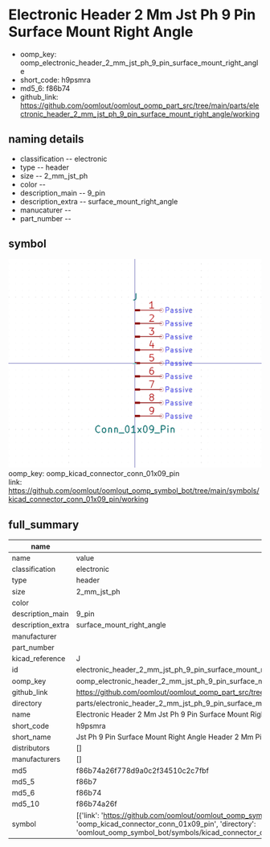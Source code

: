# Electronic Header 2 Mm Jst Ph 9 Pin Surface Mount Right Angle

  
* oomp_key: oomp_electronic_header_2_mm_jst_ph_9_pin_surface_mount_right_angle 
* short_code: h9psmra
* md5_6: f86b74  
* github_link: https://github.com/oomlout/oomlout_oomp_part_src/tree/main/parts/electronic_header_2_mm_jst_ph_9_pin_surface_mount_right_angle/working  
## naming details
* classification -- electronic
* type -- header
* size -- 2_mm_jst_ph
* color -- 
* description_main -- 9_pin
* description_extra -- surface_mount_right_angle
* manucaturer -- 
* part_number -- 



## symbol

![](symbol/0/working/working_600.png)  
oomp_key: oomp_kicad_connector_conn_01x09_pin  
link: https://github.com/oomlout/oomlout_oomp_symbol_bot/tree/main/symbols/kicad_connector_conn_01x09_pin/working  


## full_summary
| name | value | 
| --- | --- | 
| name | value | 
| classification | electronic | 
| type | header | 
| size | 2_mm_jst_ph | 
| color |  | 
| description_main | 9_pin | 
| description_extra | surface_mount_right_angle | 
| manufacturer |  | 
| part_number |  | 
| kicad_reference | J | 
| id | electronic_header_2_mm_jst_ph_9_pin_surface_mount_right_angle | 
| oomp_key | oomp_electronic_header_2_mm_jst_ph_9_pin_surface_mount_right_angle | 
| github_link | https://github.com/oomlout/oomlout_oomp_part_src/tree/main/parts/electronic_header_2_mm_jst_ph_9_pin_surface_mount_right_angle/working | 
| directory | parts/electronic_header_2_mm_jst_ph_9_pin_surface_mount_right_angle | 
| name | Electronic Header 2 Mm Jst Ph 9 Pin Surface Mount Right Angle | 
| short_code | h9psmra | 
| short_name | Jst Ph 9 Pin Surface Mount Right Angle Header 2 Mm Pitch | 
| distributors | [] | 
| manufacturers | [] | 
| md5 | f86b74a26f778d9a0c2f34510c2c7fbf | 
| md5_5 | f86b7 | 
| md5_6 | f86b74 | 
| md5_10 | f86b74a26f | 
| symbol | [{'link': 'https://github.com/oomlout/oomlout_oomp_symbol_bot/tree/main/symbols/kicad_connector_conn_01x09_pin', 'oomp_key': 'oomp_kicad_connector_conn_01x09_pin', 'directory': 'oomlout_oomp_symbol_bot/symbols/kicad_connector_conn_01x09_pin//working/working.kicad_sym'}] | 
